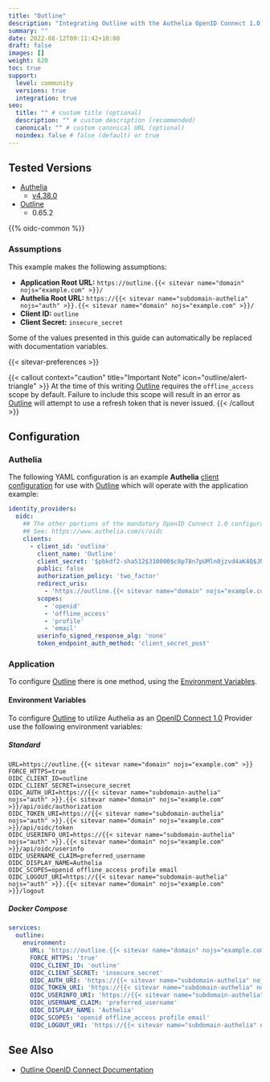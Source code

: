 ```yaml
---
title: "Outline"
description: "Integrating Outline with the Authelia OpenID Connect 1.0 Provider."
summary: ""
date: 2022-08-12T09:11:42+10:00
draft: false
images: []
weight: 620
toc: true
support:
  level: community
  versions: true
  integration: true
seo:
  title: "" # custom title (optional)
  description: "" # custom description (recommended)
  canonical: "" # custom canonical URL (optional)
  noindex: false # false (default) or true
---
```


## Tested Versions

- [Authelia]
  - [v4.38.0](https://github.com/authelia/authelia/releases/tag/v4.38.0)
- [Outline]
  - 0.65.2

{{% oidc-common %}}

### Assumptions

This example makes the following assumptions:

- __Application Root URL:__ `https://outline.{{< sitevar name="domain" nojs="example.com" >}}/`
- __Authelia Root URL:__ `https://{{< sitevar name="subdomain-authelia" nojs="auth" >}}.{{< sitevar name="domain" nojs="example.com" >}}/`
- __Client ID:__ `outline`
- __Client Secret:__ `insecure_secret`

Some of the values presented in this guide can automatically be replaced with documentation variables.

{{< sitevar-preferences >}}

{{< callout context="caution" title="Important Note" icon="outline/alert-triangle" >}}
At the time of this writing [Outline](https://www.getoutline.com/) requires the `offline_access` scope by default. Failure to
include this scope will result in an error as [Outline](https://www.getoutline.com/) will attempt to use a refresh token that is never issued.
{{< /callout >}}

## Configuration

### Authelia

The following YAML configuration is an example __Authelia__ [client configuration] for use with [Outline] which will
operate with the application example:

```yaml {title="configuration.yml"}
identity_providers:
  oidc:
    ## The other portions of the mandatory OpenID Connect 1.0 configuration go here.
    ## See: https://www.authelia.com/c/oidc
    clients:
      - client_id: 'outline'
        client_name: 'Outline'
        client_secret: '$pbkdf2-sha512$310000$c8p78n7pUMln0jzvd4aK4Q$JNRBzwAo0ek5qKn50cFzzvE9RXV88h1wJn5KGiHrD0YKtZaR/nCb2CJPOsKaPK0hjf.9yHxzQGZziziccp6Yng'  # The digest of 'insecure_secret'.
        public: false
        authorization_policy: 'two_factor'
        redirect_uris:
          - 'https://outline.{{< sitevar name="domain" nojs="example.com" >}}/auth/oidc.callback'
        scopes:
          - 'openid'
          - 'offline_access'
          - 'profile'
          - 'email'
        userinfo_signed_response_alg: 'none'
        token_endpoint_auth_method: 'client_secret_post'
```

### Application

To configure [Outline] there is one method, using the [Environment Variables](#environment-variables).

#### Environment Variables

To configure [Outline] to utilize Authelia as an [OpenID Connect 1.0] Provider use the following environment variables:

##### Standard

```shell
URL=https://outline.{{< sitevar name="domain" nojs="example.com" >}}
FORCE_HTTPS=true
OIDC_CLIENT_ID=outline
OIDC_CLIENT_SECRET=insecure_secret
OIDC_AUTH_URI=https://{{< sitevar name="subdomain-authelia" nojs="auth" >}}.{{< sitevar name="domain" nojs="example.com" >}}/api/oidc/authorization
OIDC_TOKEN_URI=https://{{< sitevar name="subdomain-authelia" nojs="auth" >}}.{{< sitevar name="domain" nojs="example.com" >}}/api/oidc/token
OIDC_USERINFO_URI=https://{{< sitevar name="subdomain-authelia" nojs="auth" >}}.{{< sitevar name="domain" nojs="example.com" >}}/api/oidc/userinfo
OIDC_USERNAME_CLAIM=preferred_username
OIDC_DISPLAY_NAME=Authelia
OIDC_SCOPES=openid offline_access profile email
OIDC_LOGOUT_URI=https://{{< sitevar name="subdomain-authelia" nojs="auth" >}}.{{< sitevar name="domain" nojs="example.com" >}}/logout
```

##### Docker Compose

```yaml {title="compose.yml"}
services:
  outline:
    environment:
      URL: 'https://outline.{{< sitevar name="domain" nojs="example.com" >}}'
      FORCE_HTTPS: 'true'
      OIDC_CLIENT_ID: 'outline'
      OIDC_CLIENT_SECRET: 'insecure_secret'
      OIDC_AUTH_URI: 'https://{{< sitevar name="subdomain-authelia" nojs="auth" >}}.{{< sitevar name="domain" nojs="example.com" >}}/api/oidc/authorization'
      OIDC_TOKEN_URI: 'https://{{< sitevar name="subdomain-authelia" nojs="auth" >}}.{{< sitevar name="domain" nojs="example.com" >}}/api/oidc/token'
      OIDC_USERINFO_URI: 'https://{{< sitevar name="subdomain-authelia" nojs="auth" >}}.{{< sitevar name="domain" nojs="example.com" >}}/api/oidc/userinfo'
      OIDC_USERNAME_CLAIM: 'preferred_username'
      OIDC_DISPLAY_NAME: 'Authelia'
      OIDC_SCOPES: 'openid offline_access profile email'
      OIDC_LOGOUT_URI: 'https://{{< sitevar name="subdomain-authelia" nojs="auth" >}}.{{< sitevar name="domain" nojs="example.com" >}}/logout'
```

## See Also

- [Outline OpenID Connect Documentation](https://app.getoutline.com/share/770a97da-13e5-401e-9f8a-37949c19f97e/doc/oidc-8CPBm6uC0I)

[Authelia]: https://www.authelia.com
[Outline]: https://www.getoutline.com/
[OpenID Connect 1.0]: ../../openid-connect/introduction.md
[client configuration]: ../../../configuration/identity-providers/openid-connect/clients.md
